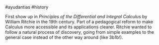 #ayudantias #history

First show up in *Principles of the Differential and Integral Calculus* by William Ritchie in the 19th century. Part of a pedagogical reform to make Calculus more accessible and its applications clearer. Ritchie wanted to follow a natural process of discovery, going from simple examples to the general case instead of the other way around (like 3b1b!).